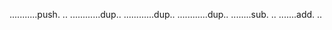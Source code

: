 ...........push.
..
............dup..
............dup..
............dup..
........sub.
..
.......add.
..
